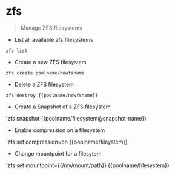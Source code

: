 # zfs

> Manage ZFS filesystems

- List all available zfs filesystems

`zfs list`

- Create a new ZFS filesystem

`zfs create poolname/newfsname`

- Delete a ZFS filesystem

`zfs destroy {{poolname/newfsname}}`

- Create a Snapshot of a ZFS filesystem

`zfs snapshot {{poolname/filesystem@snapshot-name}}

- Enable compression on a filesystem

`zfs set compression=on {{poolname/fileystem}}

- Change mountpoint for a filesytem

`zfs set mountpoint={{/my/mount/path}} {{poolname/filesystem}}